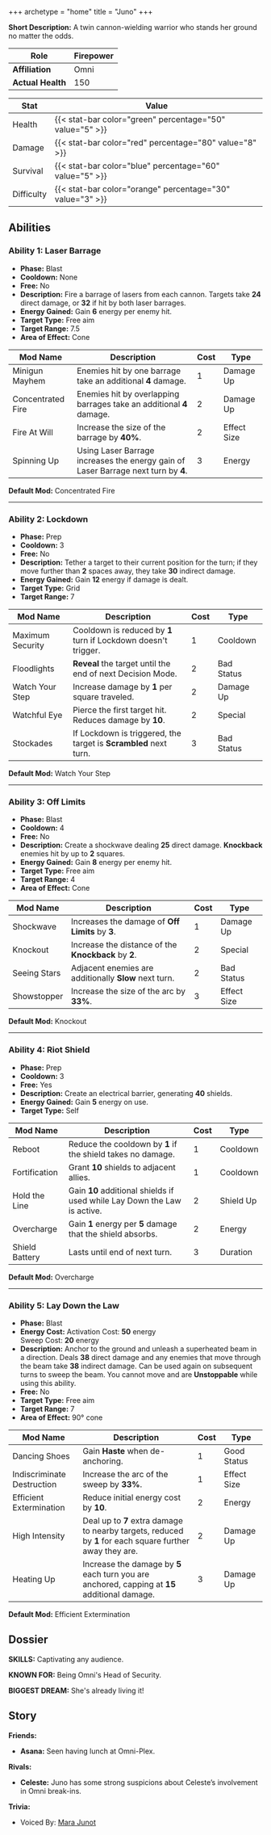 +++
archetype = "home"
title = "Juno"
+++

**Short Description:** A twin cannon-wielding warrior who stands her ground no matter the odds.

| **Role**          | Firepower |
| ----------------- | --------- |
| **Affiliation**   | Omni      |
| **Actual Health** | 150       |

| **Stat**   | **Value**                                                 |
| ---------- | --------------------------------------------------------- |
| Health     | {{< stat-bar color="green" percentage="50" value="5" >}}  |
| Damage     | {{< stat-bar color="red" percentage="80" value="8" >}}    |
| Survival   | {{< stat-bar color="blue" percentage="60" value="5" >}}   |
| Difficulty | {{< stat-bar color="orange" percentage="30" value="3" >}} |

## Abilities

### Ability 1: Laser Barrage

- **Phase:** Blast
- **Cooldown:** None
- **Free:** No
- **Description:** Fire a barrage of lasers from each cannon. Targets take **24** direct damage, or **32** if hit by both laser barrages.
- **Energy Gained:** Gain **6** energy per enemy hit.
- **Target Type:** Free aim
- **Target Range:** 7.5
- **Area of Effect:** Cone

| **Mod Name**      | **Description**                                                                          | **Cost** | **Type**    |
| ----------------- | ---------------------------------------------------------------------------------------- | -------- | ----------- |
| Minigun Mayhem    | Enemies hit by one barrage take an additional **4** damage.                              | 1        | Damage Up   |
| Concentrated Fire | Enemies hit by overlapping barrages take an additional **4** damage.                     | 2        | Damage Up   |
| Fire At Will      | Increase the size of the barrage by **40%**.                                             | 2        | Effect Size |
| Spinning Up       | Using Laser Barrage increases the energy gain of Laser Barrage next turn by **4**.       | 3        | Energy      |

**Default Mod:** Concentrated Fire

---

### Ability 2: Lockdown

- **Phase:** Prep
- **Cooldown:** 3
- **Free:** No
- **Description:** Tether a target to their current position for the turn; if they move further than **2** spaces away, they take **30** indirect damage.
- **Energy Gained:** Gain **12** energy if damage is dealt.
- **Target Type:** Grid
- **Target Range:** 7

| **Mod Name**     | **Description**                                                        | **Cost** | **Type**   |
| ---------------- | ---------------------------------------------------------------------- | -------- | ---------- |
| Maximum Security | Cooldown is reduced by **1** turn if Lockdown doesn't trigger.         | 1        | Cooldown   |
| Floodlights      | **Reveal** the target until the end of next Decision Mode.             | 2        | Bad Status |
| Watch Your Step  | Increase damage by **1** per square traveled.                          | 2        | Damage Up  |
| Watchful Eye     | Pierce the first target hit. Reduces damage by **10**.                 | 2        | Special    |
| Stockades        | If Lockdown is triggered, the target is **Scrambled** next turn.       | 3        | Bad Status |

**Default Mod:** Watch Your Step

---

### Ability 3: Off Limits

- **Phase:** Blast
- **Cooldown:** 4
- **Free:** No
- **Description:** Create a shockwave dealing **25** direct damage. **Knockback** enemies hit by up to **2** squares.
- **Energy Gained:** Gain **8** energy per enemy hit.
- **Target Type:** Free aim
- **Target Range:** 4
- **Area of Effect:** Cone

| **Mod Name** | **Description**                                             | **Cost** | **Type**    |
| ------------ | ----------------------------------------------------------- | -------- | ----------- |
| Shockwave    | Increases the damage of **Off Limits** by **3**.            | 1        | Damage Up   |
| Knockout     | Increase the distance of the **Knockback** by **2**.        | 2        | Special     |
| Seeing Stars | Adjacent enemies are additionally **Slow** next turn.       | 2        | Bad Status  |
| Showstopper  | Increase the size of the arc by **33%**.                    | 3        | Effect Size |

**Default Mod:** Knockout

---

### Ability 4: Riot Shield

- **Phase:** Prep
- **Cooldown:** 3
- **Free:** Yes
- **Description:** Create an electrical barrier, generating **40** shields.
- **Energy Gained:** Gain **5** energy on use.
- **Target Type:** Self

| **Mod Name**   | **Description**                                                          | **Cost** | **Type**  |
| -------------- | ------------------------------------------------------------------------ | -------- | --------- |
| Reboot         | Reduce the cooldown by **1** if the shield takes no damage.              | 1        | Cooldown  |
| Fortification  | Grant **10** shields to adjacent allies.                                 | 1        | Cooldown  |
| Hold the Line  | Gain **10** additional shields if used while Lay Down the Law is active. | 2        | Shield Up |
| Overcharge     | Gain **1** energy per **5** damage that the shield absorbs.              | 2        | Energy    |
| Shield Battery | Lasts until end of next turn.                                            | 3        | Duration  |

**Default Mod:** Overcharge

---

### Ability 5: Lay Down the Law

- **Phase:** Blast
- **Energy Cost:** Activation Cost: **50** energy<br>Sweep Cost: **20** energy
- **Description:** Anchor to the ground and unleash a superheated beam in a direction. Deals **38** direct damage and any enemies that move through the beam take **38** indirect damage. Can be used again on subsequent turns to sweep the beam. You cannot move and are **Unstoppable** while using this ability.
- **Free:** No
- **Target Type:** Free aim
- **Target Range:** 7
- **Area of Effect:** 90° cone

| **Mod Name**               | **Description**                                                                                          | **Cost** | **Type**    |
| -------------------------- | -------------------------------------------------------------------------------------------------------- | -------- | ----------- |
| Dancing Shoes              | Gain **Haste** when de-anchoring.                                                                        | 1        | Good Status |
| Indiscriminate Destruction | Increase the arc of the sweep by **33%**.                                                                | 1        | Effect Size |
| Efficient Extermination    | Reduce initial energy cost by **10**.                                                                    | 2        | Energy      |
| High Intensity             | Deal up to **7** extra damage to nearby targets, reduced by **1** for each square further away they are. | 2        | Damage Up   |
| Heating Up                 | Increase the damage by **5** each turn you are anchored, capping at **15** additional damage.            | 3        | Damage Up   |

**Default Mod:** Efficient Extermination

## Dossier

**SKILLS:** Captivating any audience.

**KNOWN FOR:** Being Omni's Head of Security.

**BIGGEST DREAM:** She's already living it!

## Story

**Friends:**

- **Asana:** Seen having lunch at Omni-Plex.

**Rivals:**

- **Celeste:** Juno has some strong suspicions about Celeste’s involvement in Omni break-ins.

**Trivia:**

- Voiced By: [Mara Junot](http://www.imdb.com/name/nm5235708/?ref_=ttfc_fc_cl_t2)

